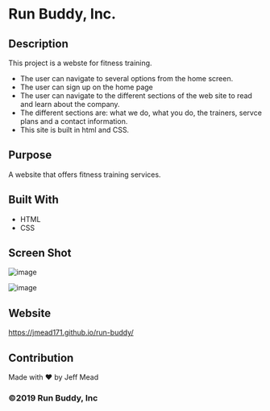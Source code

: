 # Run Buddy, Inc.

## Description
This project is a webste for fitness training.
 - The user can navigate to several options from the home screen.
 - The user can sign up on the home page
 - The user can navigate to the different sections of the web site to read and learn about the company.
 - The different sections are: what we do, what you do, the trainers, servce plans and a contact information.
 - This site is built in html and CSS.

## Purpose
A website that offers fitness training services.

## Built With
* HTML
* CSS

## Screen Shot
![image](https://user-images.githubusercontent.com/64744763/99263042-ae999d00-27ec-11eb-880f-45c1b2ecaf99.png)

![image](https://user-images.githubusercontent.com/64744763/99263818-adb53b00-27ed-11eb-8235-c4ad39210a09.png)

## Website
https://jmead171.github.io/run-buddy/

## Contribution
Made with ❤️ by Jeff Mead

### ©️2019 Run Buddy, Inc 


